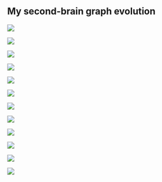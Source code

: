 ## My second-brain graph evolution

![](Screenshot%202021-01-08%20at%2000.18.37%201.png)

![](Screenshot%202021-01-16%20at%2000.28.51%201.png)

![](Screenshot%202021-01-24%20at%2000.07.36%201.png)

![](Screenshot%202021-01-24%20at%2023.34.35.png)

![](Pasted%20image%2020210131164128.png)

![](Pasted%20image%2020210131200843.png)

![](Pasted%20image%2020210201223712.png)

![](Pasted%20image%2020210203235412.png)

![](Pasted%20image%2020210206011253.png)

![](Pasted%20image%2020210208235056.png)

![](Pasted%20image%2020210211000509.png)

![](Pasted%20image%2020210211002904.png)